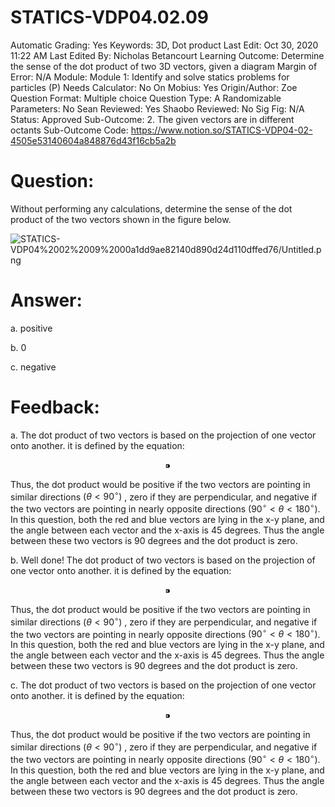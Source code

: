 # STATICS-VDP04.02.09

Automatic Grading: Yes
Keywords: 3D, Dot product
Last Edit: Oct 30, 2020 11:22 AM
Last Edited By: Nicholas Betancourt
Learning Outcome: Determine the sense of the dot product of two 3D vectors, given a diagram
Margin of Error: N/A
Module: Module 1: Identify and solve statics problems for particles (P)
Needs Calculator: No
On Mobius: Yes
Origin/Author: Zoe
Question Format: Multiple choice
Question Type: A
Randomizable Parameters: No
Sean Reviewed: Yes
Shaobo Reviewed: No
Sig Fig: N/A
Status: Approved
Sub-Outcome: 2. The given vectors are in different octants
Sub-Outcome Code: https://www.notion.so/STATICS-VDP04-02-4505e53140604a848876d43f16cb5a2b

# Question:

Without performing any calculations, determine the sense of the dot product of the two vectors shown in the figure below.

![STATICS-VDP04%2002%2009%2000a1dd9ae82140d890d24d110dffed76/Untitled.png](STATICS-VDP04%2002%2009%2000a1dd9ae82140d890d24d110dffed76/Untitled.png)

# Answer:

a. positive

b. 0

c. negative

# Feedback:

a. The dot product of two vectors is based on the projection of one vector onto another. it is defined by the equation:

$$⁍$$

Thus, the dot product would be positive if the two vectors are pointing in similar directions $(\theta<90^\circ)$ , zero if they are perpendicular, and negative if the two vectors are pointing in nearly opposite directions $(90^\circ\lt\theta<180^\circ)$. In this question, both the red and blue vectors are lying in the x-y plane, and the angle between each vector and the x-axis is 45 degrees. Thus the angle between these two vectors is 90 degrees and the dot product is zero.

b. Well done! The dot product of two vectors is based on the projection of one vector onto another. it is defined by the equation:

$$⁍$$

Thus, the dot product would be positive if the two vectors are pointing in similar directions $(\theta<90^\circ)$ , zero if they are perpendicular, and negative if the two vectors are pointing in nearly opposite directions $(90^\circ\lt\theta<180^\circ)$. In this question, both the red and blue vectors are lying in the x-y plane, and the angle between each vector and the x-axis is 45 degrees. Thus the angle between these two vectors is 90 degrees and the dot product is zero.

c. The dot product of two vectors is based on the projection of one vector onto another. it is defined by the equation:

$$⁍$$

Thus, the dot product would be positive if the two vectors are pointing in similar directions $(\theta<90^\circ)$ , zero if they are perpendicular, and negative if the two vectors are pointing in nearly opposite directions $(90^\circ\lt\theta<180^\circ)$. In this question, both the red and blue vectors are lying in the x-y plane, and the angle between each vector and the x-axis is 45 degrees. Thus the angle between these two vectors is 90 degrees and the dot product is zero.